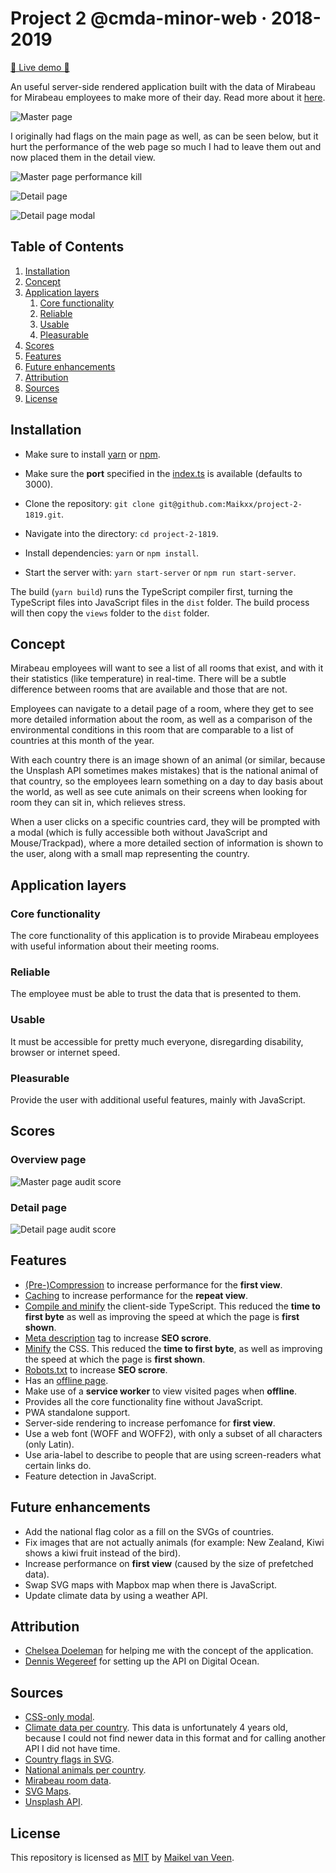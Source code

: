 # Project 2 @cmda-minor-web · 2018-2019

[🚀 Live demo 🚀](https://cmda-minor-project-2.herokuapp.com/)

An useful server-side rendered application built with the data of Mirabeau for Mirabeau employees to make more of their day. Read more about it [here](#Concept).

![Master page](./docs/master-page.png)

I originally had flags on the main page as well, as can be seen below, but it hurt the performance of the web page so much I had to leave them out and now placed them in the detail view.

![Master page performance kill](./docs/killing-performance.png)

![Detail page](./docs/detail-page.png)

![Detail page modal](./docs/detail-page-modal.png)

## Table of Contents

1. [Installation](#Installation)
2. [Concept](#Concept)
3. [Application layers](#Application-layers)
    1. [Core functionality](#Core-functionality)
    2. [Reliable](#Reliable)
    3. [Usable](#Usable)
    4. [Pleasurable](#Pleasurable)
4. [Scores](#Scores)
5. [Features](#Features)
6. [Future enhancements](#Future-enhancements)
7. [Attribution](#Attribution)
8. [Sources](#Sources)
9. [License](#License)

## Installation

* Make sure to install [yarn](https://yarnpkg.com/en/) or [npm](https://www.npmjs.com).
* Make sure the **port** specified in the [index.ts](server/src/index.ts) is available (defaults to 3000).

* Clone the repository: `git clone git@github.com:Maikxx/project-2-1819.git`.
* Navigate into the directory: `cd project-2-1819`.
* Install dependencies: `yarn` or `npm install`.
* Start the server with: `yarn start-server` or `npm run start-server`.

The build (`yarn build`) runs the TypeScript compiler first, turning the TypeScript files into JavaScript files in the `dist` folder.
The build process will then copy the `views` folder to the `dist` folder.

## Concept

Mirabeau employees will want to see a list of all rooms that exist, and with it their statistics (like temperature) in real-time. There will be a subtle difference between rooms that are available and those that are not.

Employees can navigate to a detail page of a room, where they get to see more detailed information about the room, as well as a comparison of the environmental conditions in this room that are comparable to a list of countries at this month of the year.

With each country there is an image shown of an animal (or similar, because the Unsplash API sometimes makes mistakes) that is the national animal of that country, so the employees learn something on a day to day basis about the world, as well as see cute animals on their screens when looking for room they can sit in, which relieves stress.

When a user clicks on a specific countries card, they will be prompted with a modal (which is fully accessible both without JavaScript and Mouse/Trackpad), where a more detailed section of information is shown to the user, along with a small map representing the country.

## Application layers

### Core functionality

The core functionality of this application is to provide Mirabeau employees with useful information about their meeting rooms.

### Reliable

The employee must be able to trust the data that is presented to them.

### Usable

It must be accessible for pretty much everyone, disregarding disability, browser or internet speed.

### Pleasurable

Provide the user with additional useful features, mainly with JavaScript.

## Scores

### Overview page

![Master page audit score](./docs/master-score.png)

### Detail page

![Detail page audit score](./docs/detail-score.png)

## Features

* [(Pre-)Compression](./server/src/services/decompressionService.ts) to increase performance for the **first view**.
* [Caching](./server/src/services/memoryCache.ts) to increase performance for the **repeat view**.
* [Compile and minify](./gulpfile.js#L24) the client-side TypeScript. This reduced the **time to first byte** as well as improving the speed at which the page is **first shown**.
* [Meta description](./server/src/views/partials/head.ejs#L3) tag to increase **SEO scrore**.
* [Minify](./gulpfile.js#L11) the CSS. This reduced the **time to first byte**, as well as improving the speed at which the page is **first shown**.
* [Robots.txt](./server/public/robots.txt) to increase **SEO scrore**.
* Has an [offline page](./server/src/views/pages/offline.ejs).
* Make use of a **service worker** to view visited pages when **offline**.
* Provides all the core functionality fine without JavaScript.
* PWA standalone support.
* Server-side rendering to increase perfomance for **first view**.
* Use a web font (WOFF and WOFF2), with only a subset of all characters (only Latin).
* Use aria-label to describe to people that are using screen-readers what certain links do.
* Feature detection in JavaScript.

## Future enhancements

* Add the national flag color as a fill on the SVGs of countries.
* Fix images that are not actually animals (for example: New Zealand, Kiwi shows a kiwi fruit instead of the bird).
* Increase performance on **first view** (caused by the size of prefetched data).
* Swap SVG maps with Mapbox map when there is JavaScript.
* Update climate data by using a weather API.

## Attribution

* [Chelsea Doeleman](https://github.com/chelseadoeleman) for helping me with the concept of the application.
* [Dennis Wegereef](https://github.com/Denniswegereef) for setting up the API on Digital Ocean.

## Sources

* [CSS-only modal](https://codepen.io/timothylong/pen/HhAer/).
* [Climate data per country](https://github.com/michaelx/climate/blob/master/climate.json). This data is unfortunately 4 years old, because I could not find newer data in this format and for calling another API I did not have time.
* [Country flags in SVG](https://github.com/hjnilsson/country-flags).
* [National animals per country](http://www.geocountries.com/country/national/animals).
* [Mirabeau room data](https://www.mirabeau.nl/).
* [SVG Maps](https://github.com/djaiss/mapsicon).
* [Unsplash API](https://unsplash.com/).

## License

This repository is licensed as [MIT](LICENSE) by [Maikel van Veen](https://github.com/maikxx).